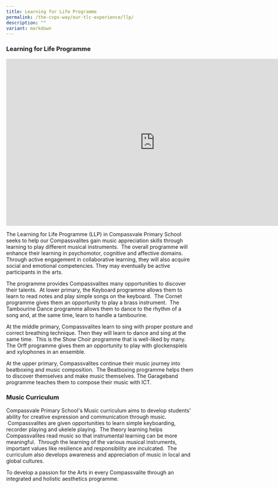 ```yaml
---
title: Learning for Life Programme
permalink: /the-cvps-way/our-tlc-experience/llp/
description: ""
variant: markdown
---
```

### **Learning for Life Programme**

<iframe allowfullscreen="true" height="450" width="800" frameborder="0" src="https://docs.google.com/presentation/d/e/2PACX-1vSVyXFD5_5RcHo9E-Lq5LPj9gaDoyjlPQNzuad68wNn5RdsrnniksZ0ReFUIL2vuK-nk_hIP_oLlxKw/embed?start=false&amp;loop=true&amp;delayms=5000"></iframe>

The Learning for Life Programme (LLP) in Compassvale Primary School seeks to help our Compassvalites gain music appreciation skills through learning to play different musical instruments.&nbsp; The overall programme will enhance their learning in psychomotor, cognitive and affective domains.&nbsp; Through active engagement in collaborative learning, they will also acquire social and emotional competencies. They may eventually be active participants in the arts.  
  
The programme provides Compassvalites many opportunities to discover their talents.&nbsp; At lower primary, the Keyboard programme allows them to learn to read notes and play simple songs on the keyboard.&nbsp; The Cornet programme gives them an opportunity to play a brass instrument.&nbsp; The Tambourine Dance programme allows them to dance to the rhythm of a song and, at the same time, learn to handle a tambourine.  

At the middle primary, Compassvalites learn to sing with proper posture and correct breathing technique. Then they will learn to dance and sing at the same time.&nbsp; This is the Show Choir programme that is well-liked by many.&nbsp; The Orff programme gives them an opportunity to play with glockenspiels and xylophones in an ensemble.

At the upper primary, Compassvalites continue their music journey into beatboxing and music composition.&nbsp; The Beatboxing programme helps them to discover themselves and make music themselves. The Garageband programme teaches them to compose their music with ICT.

### **Music Curriculum**<br>
Compassvale Primary School's Music curriculum aims to develop students' ability for creative expression and communication through music.&nbsp; &nbsp;Compassvalites are given opportunities to learn simple keyboarding, recorder playing and ukelele playing.&nbsp; The theory learning helps Compassvalites read music so that instrumental learning can be more meaningful.&nbsp; Through the learning of the various musical instruments, important values like resilience and responsibility are inculcated.&nbsp; The curriculum also develops awareness and appreciation of music in local and global cultures.

To develop a passion for the Arts in every Compassvalite through an integrated and holistic aesthetics programme.